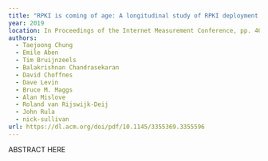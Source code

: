 ```yaml
---
title: "RPKI is coming of age: A longitudinal study of RPKI deployment and invalid route origins"
year: 2019
location: In Proceedings of the Internet Measurement Conference, pp. 406-419. 2019.
authors:
  - Taejoong Chung
  - Emile Aben
  - Tim Bruijnzeels
  - Balakrishnan Chandrasekaran
  - David Choffnes
  - Dave Levin
  - Bruce M. Maggs
  - Alan Mislove
  - Roland van Rijswijk-Deij
  - John Rula
  - nick-sullivan
url: https://dl.acm.org/doi/pdf/10.1145/3355369.3355596
---
```


ABSTRACT HERE